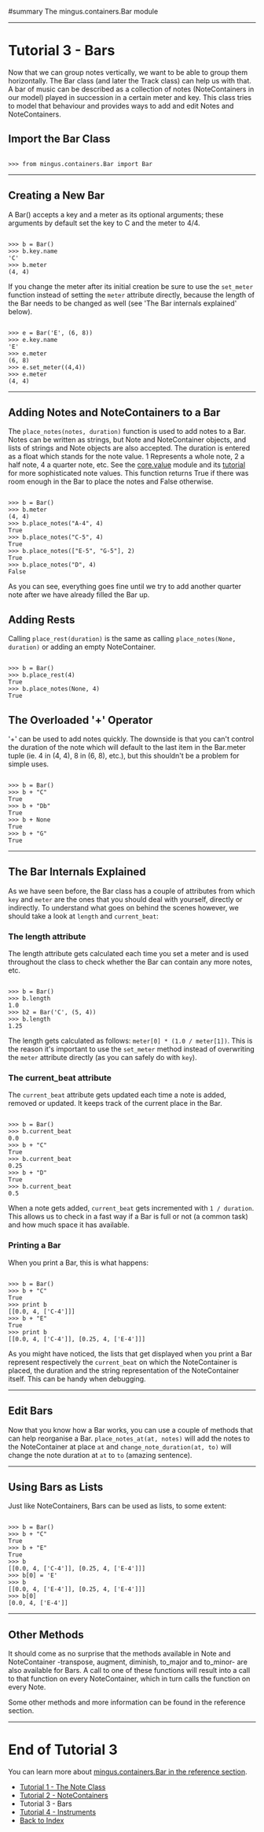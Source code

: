 ﻿#summary The mingus.containers.Bar module


---


# Tutorial 3 - Bars #

Now that we can group notes vertically, we want to be able to group them horizontally. The Bar class (and later the Track class) can help us with that. A bar of music can be described as a collection of notes (NoteContainers in our model) played in succession in a certain meter and key. This class tries to model that behaviour and provides ways to add and edit Notes and NoteContainers.

## Import the Bar Class ##

```

>>> from mingus.containers.Bar import Bar

```


---


## Creating a New Bar ##

A Bar() accepts a key and a meter as its optional arguments; these arguments by default set the key to C and the meter to 4/4.

```

>>> b = Bar()
>>> b.key.name
'C'
>>> b.meter
(4, 4)

```

If you change the meter after its initial creation be sure to use the `set_meter` function instead of setting the `meter` attribute directly, because the length of the Bar needs to be changed as well (see 'The Bar internals explained' below).

```

>>> e = Bar('E', (6, 8))
>>> e.key.name
'E'
>>> e.meter
(6, 8)
>>> e.set_meter((4,4))
>>> e.meter
(4, 4)

```



---


## Adding Notes and NoteContainers to a Bar ##

The `place_notes(notes, duration)` function is used to add notes to a Bar. Notes can be written as strings, but Note and NoteContainer objects, and lists of strings and Note objects are also accepted. The duration is entered as a float which stands for the note value. 1 Represents a whole note, 2 a half note, 4 a quarter note, etc. See the [core.value](refMingusCoreValue.md) module and its [tutorial](tutorialMeter.md) for more sophisticated note values. This function returns True if there was room enough in the Bar to place the notes and False otherwise.

```

>>> b = Bar()
>>> b.meter
(4, 4)
>>> b.place_notes("A-4", 4)
True
>>> b.place_notes("C-5", 4)
True
>>> b.place_notes(["E-5", "G-5"], 2)
True
>>> b.place_notes("D", 4)
False

```

As you can see, everything goes fine until we try to add another quarter note after we have already filled the Bar up.


## Adding Rests ##

Calling `place_rest(duration)` is the same as calling `place_notes(None, duration)` or adding an empty NoteContainer.

```

>>> b = Bar()
>>> b.place_rest(4)
True
>>> b.place_notes(None, 4)
True

```

## The Overloaded '+' Operator ##

'+' can be used to add notes quickly. The downside is that you can't control the duration of the note which will default to the last item in the Bar.meter tuple (ie. 4 in (4, 4), 8 in (6, 8), etc.), but this shouldn't be a problem for simple uses.

```

>>> b = Bar()
>>> b + "C"
True
>>> b + "Db"
True
>>> b + None
True
>>> b + "G"
True

```




---


## The Bar Internals Explained ##

As we have seen before, the Bar class has a couple of attributes from which `key` and `meter` are the ones that you should deal with yourself, directly or indirectly. To understand what goes on behind the scenes however, we should take a look at `length` and `current_beat`:

### The length attribute ###

The length attribute gets calculated each time you set a meter and is used throughout the class to check whether the Bar can contain any more notes, etc.

```

>>> b = Bar()
>>> b.length
1.0
>>> b2 = Bar('C', (5, 4))
>>> b.length
1.25

```

The length gets calculated as follows: `meter[0] * (1.0 / meter[1])`. This is the reason it's important to use the `set_meter` method instead of overwriting the `meter` attribute directly (as you can safely do with `key`).

### The current\_beat attribute ###

The `current_beat` attribute gets updated each time a note is added, removed or updated. It keeps track of the current place in the Bar.

```

>>> b = Bar()
>>> b.current_beat
0.0
>>> b + "C"
True
>>> b.current_beat
0.25
>>> b + "D"
True
>>> b.current_beat
0.5

```

When a note gets added, `current_beat` gets incremented with `1 / duration`. This allows us to check in a fast way if a Bar is full or not (a common task) and how much space it has available.


### Printing a Bar ###

When you print a Bar, this is what happens:

```

>>> b = Bar()
>>> b + "C"
True
>>> print b
[[0.0, 4, ['C-4']]]
>>> b + "E"
True
>>> print b
[[0.0, 4, ['C-4']], [0.25, 4, ['E-4']]]

```

As you might have noticed, the lists that get displayed when you print a Bar represent respectively the `current_beat` on which the NoteContainer is placed, the duration and the string representation of the NoteContainer itself. This can be handy when debugging.


---


## Edit Bars ##

Now that you know how a Bar works, you can use a couple of methods that can help reorganise a Bar. `place_notes_at(at, notes)` will add the notes to the NoteContainer at place `at` and  `change_note_duration(at, to)` will change the note duration at `at` to `to` (amazing sentence).


---


## Using Bars as Lists ##

Just like NoteContainers, Bars can be used as lists, to some extent:

```

>>> b = Bar()
>>> b + "C"
True
>>> b + "E"
True
>>> b
[[0.0, 4, ['C-4']], [0.25, 4, ['E-4']]]
>>> b[0] = 'E'
>>> b
[[0.0, 4, ['E-4']], [0.25, 4, ['E-4']]]
>>> b[0]
[0.0, 4, ['E-4']]

```


---


## Other Methods ##

It should come as no surprise that the methods available in Note and NoteContainer -transpose, augment, diminish, to\_major and to\_minor- are also available for Bars. A call to one of these functions will result into a call to that function on every NoteContainer, which in turn calls the function on every Note.

Some other methods and more information can be found in the reference section.


---


# End of Tutorial 3 #

You can learn more about [mingus.containers.Bar in the reference section](refMingusContainersBar.md).

  * [Tutorial 1 - The Note Class](tutorialNoteModule.md)
  * [Tutorial 2 - NoteContainers](tutorialNoteContainerModule.md)
  * Tutorial 3 - Bars
  * [Tutorial 4 - Instruments](tutorialInstrumentModule.md)
  * [Back to Index](mingusIndex.md)